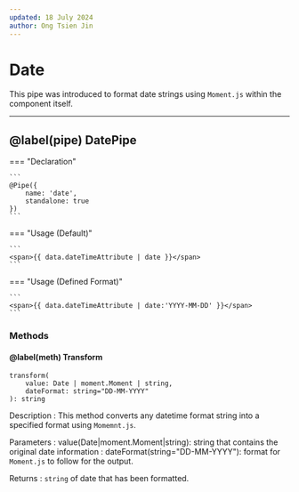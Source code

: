 ```yaml
---
updated: 18 July 2024
author: Ong Tsien Jin
---
```


# Date

This pipe was introduced to format date strings using `Moment.js` within the component itself.

---

## @label(pipe) DatePipe

=== "Declaration"

    ```
    @Pipe({
        name: 'date',
        standalone: true
    })
    ```

=== "Usage (Default)"

    ```
    <span>{{ data.dateTimeAttribute | date }}</span>
    ```

=== "Usage (Defined Format)"

    ```
    <span>{{ data.dateTimeAttribute | date:'YYYY-MM-DD' }}</span>
    ```

### Methods

#### @label(meth) Transform

    transform(
        value: Date | moment.Moment | string,
        dateFormat: string="DD-MM-YYYY"
    ): string

Description
: This method converts any datetime format string into a specified format using `Momemnt.js`.

Parameters
: value(Date|moment.Moment|string): string that contains the original date information
: dateFormat(string="DD-MM-YYYY"): format for `Moment.js` to follow for the output.

Returns
: `string` of date that has been formatted.
